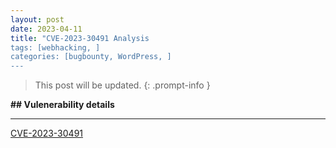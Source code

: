 ```yaml
---
layout: post
date: 2023-04-11
title: "CVE-2023-30491 Analysis
tags: [webhacking, ]
categories: [bugbounty, WordPress, ]
---
```



> This post will be updated.
{: .prompt-info }


**## Vulenerability details**


---



[CVE-2023-30491](https://cve.mitre.org/cgi-bin/cvename.cgi?name=CVE-2023-30491)

